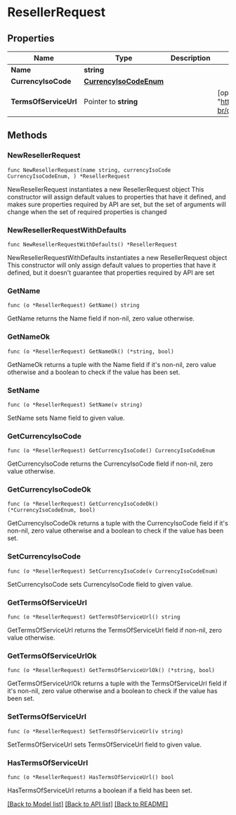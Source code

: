 # ResellerRequest

## Properties

Name | Type | Description | Notes
------------ | ------------- | ------------- | -------------
**Name** | **string** |  | 
**CurrencyIsoCode** | [**CurrencyIsoCodeEnum**](CurrencyIsoCodeEnum.md) |  | 
**TermsOfServiceUrl** | Pointer to **string** |  | [optional] [default to "https://www.azion.com/pt-br/documentacao/contratos/tds/"]

## Methods

### NewResellerRequest

`func NewResellerRequest(name string, currencyIsoCode CurrencyIsoCodeEnum, ) *ResellerRequest`

NewResellerRequest instantiates a new ResellerRequest object
This constructor will assign default values to properties that have it defined,
and makes sure properties required by API are set, but the set of arguments
will change when the set of required properties is changed

### NewResellerRequestWithDefaults

`func NewResellerRequestWithDefaults() *ResellerRequest`

NewResellerRequestWithDefaults instantiates a new ResellerRequest object
This constructor will only assign default values to properties that have it defined,
but it doesn't guarantee that properties required by API are set

### GetName

`func (o *ResellerRequest) GetName() string`

GetName returns the Name field if non-nil, zero value otherwise.

### GetNameOk

`func (o *ResellerRequest) GetNameOk() (*string, bool)`

GetNameOk returns a tuple with the Name field if it's non-nil, zero value otherwise
and a boolean to check if the value has been set.

### SetName

`func (o *ResellerRequest) SetName(v string)`

SetName sets Name field to given value.


### GetCurrencyIsoCode

`func (o *ResellerRequest) GetCurrencyIsoCode() CurrencyIsoCodeEnum`

GetCurrencyIsoCode returns the CurrencyIsoCode field if non-nil, zero value otherwise.

### GetCurrencyIsoCodeOk

`func (o *ResellerRequest) GetCurrencyIsoCodeOk() (*CurrencyIsoCodeEnum, bool)`

GetCurrencyIsoCodeOk returns a tuple with the CurrencyIsoCode field if it's non-nil, zero value otherwise
and a boolean to check if the value has been set.

### SetCurrencyIsoCode

`func (o *ResellerRequest) SetCurrencyIsoCode(v CurrencyIsoCodeEnum)`

SetCurrencyIsoCode sets CurrencyIsoCode field to given value.


### GetTermsOfServiceUrl

`func (o *ResellerRequest) GetTermsOfServiceUrl() string`

GetTermsOfServiceUrl returns the TermsOfServiceUrl field if non-nil, zero value otherwise.

### GetTermsOfServiceUrlOk

`func (o *ResellerRequest) GetTermsOfServiceUrlOk() (*string, bool)`

GetTermsOfServiceUrlOk returns a tuple with the TermsOfServiceUrl field if it's non-nil, zero value otherwise
and a boolean to check if the value has been set.

### SetTermsOfServiceUrl

`func (o *ResellerRequest) SetTermsOfServiceUrl(v string)`

SetTermsOfServiceUrl sets TermsOfServiceUrl field to given value.

### HasTermsOfServiceUrl

`func (o *ResellerRequest) HasTermsOfServiceUrl() bool`

HasTermsOfServiceUrl returns a boolean if a field has been set.


[[Back to Model list]](../README.md#documentation-for-models) [[Back to API list]](../README.md#documentation-for-api-endpoints) [[Back to README]](../README.md)


